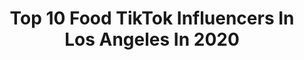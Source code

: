 ---
title: Top 10 Food TikTok Influencers In Los Angeles In 2020
description: >-
  Find top food TikTok influencers in Los Angeles in 2020. Most popular hashtags: #pizza #losangeles #boredathome #food.
platform: TikTok
profiles:
  - username: "zahir_elisa"
    fullname: >-
      Zahir : Elisa
    location: "United States"
    followers: 4624
    engagement: 366
    commentsToLikes: 0.010645
    id: ck8z5yn65jwrv0j78g2to3c0q
    verified: false
    hashtags: "#crepe, #bringitback, #tiktokfoodie, #smallgestures"
  - username: "hungryempire"
    fullname: >-
      hungryempire 
    location: "United States"
    followers: 2726
    engagement: 411
    commentsToLikes: 0.068810
    id: ck9uyx9ju67450j78yk9z9yoj
    verified: false
    hashtags: "#hype, #wildlife, #italian, #foodfam"
  - username: "travelbud"
    fullname: >-
      TravelBud
    location: "United States"
    followers: 25381
    engagement: 768
    commentsToLikes: 0.011784
    id: ck982li32gkln0j78ubf116eg
    verified: false
    hashtags: "#billieeilish, #noodles, #onlineclass, #oddlysatisfying"
  - username: "ceeroctv"
    fullname: >-
      ceeroc
    location: "United States"
    followers: 3945
    engagement: 451
    commentsToLikes: 0.017496
    id: ck8kdaeac4vu50j78xpusmzvd
    verified: false
    hashtags: "#names, #dunks, #blade2, #espn"
  - username: "tatiana_angel_"
    fullname: >-
      Tatiana Angel
    location: "United States"
    followers: 36808
    engagement: 446
    commentsToLikes: 0.025878
    id: ckafttfgj6zud0i788ovh39j2
    verified: false
    hashtags: "#hairchallange, #burgers, #latinos, #pushup"
  - username: "nycandg"
    fullname: >-
      NYC_Gyro
    location: "United States"
    followers: 47498
    engagement: 418
    commentsToLikes: 0.017165
    id: ck80oalengdmx0j78j4ai2x70
    verified: false
    hashtags: "#coronavirus, #money, #burger, #spicychallenge"
  - username: "nicoleisaacs11"
    fullname: >-
      nicoleisaacs
    location: "United States"
    followers: 2844
    engagement: 590
    commentsToLikes: 0.025195
    id: ck9fj3razdwql0j78wydswho7
    verified: false
    hashtags: "#tulum, #stayathome, #cooking, #food"
  - username: "travis_chapman_art"
    fullname: >-
      🎨
    location: "United States"
    followers: 473159
    engagement: 1098
    commentsToLikes: 0.004533
    id: cka66kwodhblh0i78r5kzogl0
    verified: false
    hashtags: "#doctor, #killyourvibe, #avocado, #goingpro"
  - username: "lenamourad"
    fullname: >-
      lena
    location: "United States"
    followers: 32229
    engagement: 682
    commentsToLikes: 0.021690
    id: ck9uzhxvo8oqy0j78v48uqvjg
    verified: false
    hashtags: "#marvel, #cupcake, #satisfying, #pasta"
  - username: "lifewithmarq"
    fullname: >-
      lifewithmarq
    location: "United States"
    followers: 45842
    engagement: 1027
    commentsToLikes: 0.016947
    id: cka61smaqwq4h0i78l9ythtss
    verified: false
    hashtags: "#vodkachallenge, #onecommunity, #boredom, #pizza"
---